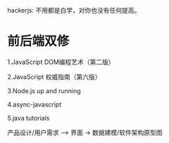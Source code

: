 hackerjs:
   不用都是白学，对你也没有任何提高。

前后端双修
========

1.JavaScript DOM编程艺术（第二版）

2.JavaScript 权威指南（第六版）

3.Node.js up and running

4.async-javascript

5.java tutorials 


产品设计/用户需求 –> 界面 → 数据建模/软件架构原型图
